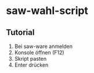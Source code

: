 # saw-wahl-script

## Tutorial
1. Bei saw-ware anmelden
2. Konsole öffnen (F12)
3. Skript pasten
4. Enter drücken
